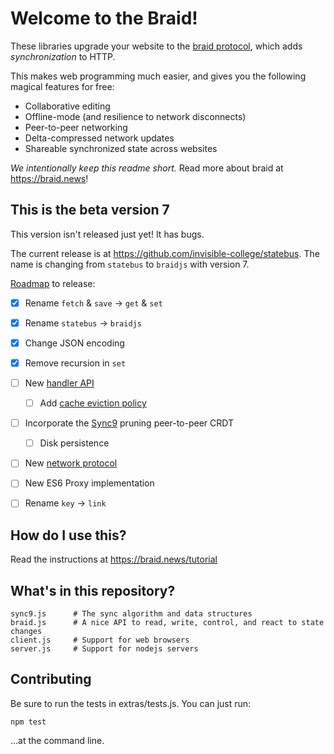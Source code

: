# Welcome to the Braid!

These libraries upgrade your website to the [braid protocol](https://tools.ietf.org/html/draft-toomim-braid-00), which adds *synchronization* to HTTP.

This makes web programming much easier, and gives you the following magical features for free:
 - Collaborative editing
 - Offline-mode (and resilience to network disconnects)
 - Peer-to-peer networking
 - Delta-compressed network updates
 - Shareable synchronized state across websites

*We intentionally keep this readme short.* Read more about braid at https://braid.news!

## This is the beta version 7

This version isn't released just yet!  It has bugs.

The current release is at https://github.com/invisible-college/statebus.  The
name is changing from `statebus` to `braidjs` with version 7.

[Roadmap](https://braid.news/roadmap) to release:
- [x] Rename `fetch` & `save` -> `get` & `set`
- [x] Rename `statebus` -> `braidjs`
- [x] Change JSON encoding
- [x] Remove recursion in `set`
- [ ] New [handler API](https://braid.news/roadmap/new-handlers)
  - [ ] Add [cache eviction policy](https://en.wikipedia.org/wiki/Cache_replacement_policies#Most_recently_used_(MRU))
- [ ] Incorporate the [Sync9](https://braid.news/sync9/performance) pruning peer-to-peer CRDT
  - [ ] Disk persistence
- [ ] New [network protocol](https://braid.news/protocol)
- [ ] New ES6 Proxy implementation
- [ ] Rename `key` -> `link`


## How do I use this?

Read the instructions at https://braid.news/tutorial

## What's in this repository?

```
sync9.js      # The sync algorithm and data structures
braid.js      # A nice API to read, write, control, and react to state changes
client.js     # Support for web browsers
server.js     # Support for nodejs servers
```

## Contributing

Be sure to run the tests in extras/tests.js. You can just run:

```
npm test
```

...at the command line.
